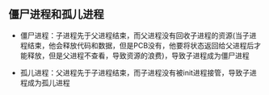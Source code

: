 ## 僵尸进程和孤儿进程
+  僵尸进程：子进程先于父进程结束，而父进程没有回收子进程的资源(当子进程结束，他会释放代码和数据，但是PCB没有，他要将状态返回给父进程后才能释放，但是父进程不查看，导致资源的浪费)，导致子进程成为僵尸进程

+  孤儿进程：父进程先于子进程结束，而子进程没有被init进程接管，导致子进程成为孤儿进程

